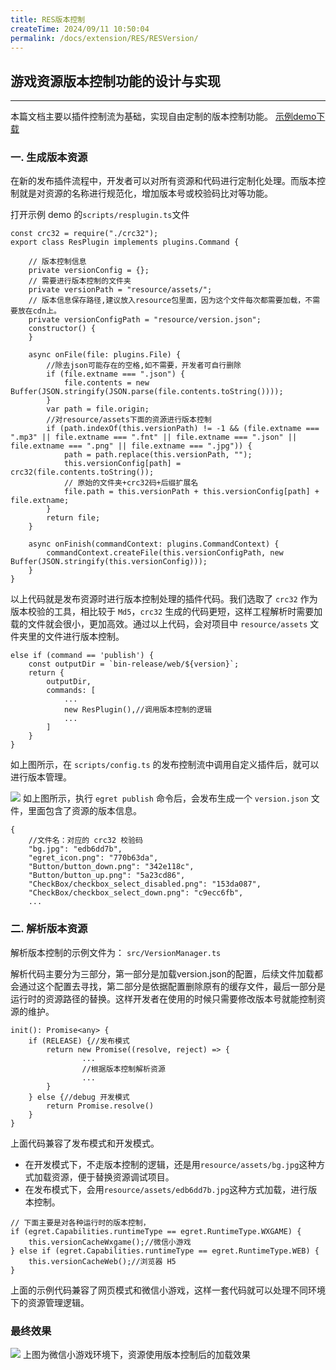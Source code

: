 ```yaml
---
title: RES版本控制
createTime: 2024/09/11 10:50:04
permalink: /docs/extension/RES/RESVersion/
---
```

## 游戏资源版本控制功能的设计与实现
***
本篇文档主要以插件控制流为基础，实现自由定制的版本控制功能。
[示例demo下载](http://tool.egret-labs.org/DocZip/engine/VersionControlDemo.zip)
### 一. 生成版本资源
在新的发布插件流程中，开发者可以对所有资源和代码进行定制化处理。而版本控制就是对资源的名称进行规范化，增加版本号或校验码比对等功能。

打开示例 demo 的`scripts/resplugin.ts`文件

```
const crc32 = require("./crc32");
export class ResPlugin implements plugins.Command {

    // 版本控制信息
    private versionConfig = {};
    // 需要进行版本控制的文件夹
    private versionPath = "resource/assets/";
    // 版本信息保存路径,建议放入resource包里面，因为这个文件每次都需要加载，不需要放在cdn上。
    private versionConfigPath = "resource/version.json";
    constructor() {
    }

    async onFile(file: plugins.File) {
        //除去json可能存在的空格,如不需要，开发者可自行删除
        if (file.extname === ".json") {
            file.contents = new Buffer(JSON.stringify(JSON.parse(file.contents.toString())));
        }
        var path = file.origin;
        //对resource/assets下面的资源进行版本控制
        if (path.indexOf(this.versionPath) != -1 && (file.extname === ".mp3" || file.extname === ".fnt" || file.extname === ".json" || file.extname === ".png" || file.extname === ".jpg")) {
            path = path.replace(this.versionPath, "");
            this.versionConfig[path] = crc32(file.contents.toString());
            // 原始的文件夹+crc32码+后缀扩展名
            file.path = this.versionPath + this.versionConfig[path] + file.extname;
        }
        return file;
    }

    async onFinish(commandContext: plugins.CommandContext) {
        commandContext.createFile(this.versionConfigPath, new Buffer(JSON.stringify(this.versionConfig)));
    }
}
```
以上代码就是发布资源时进行版本控制处理的插件代码。我们选取了 `crc32` 作为版本校验的工具，相比较于 `Md5`，`crc32` 生成的代码更短，这样工程解析时需要加载的文件就会很小，更加高效。通过以上代码，会对项目中 `resource/assets` 文件夹里的文件进行版本控制。

```
else if (command == 'publish') {
    const outputDir = `bin-release/web/${version}`;
    return {
        outputDir,
        commands: [
            ...
            new ResPlugin(),//调用版本控制的逻辑
            ...
        ]
    }
}
```
如上图所示，在 `scripts/config.ts` 的发布控制流中调用自定义插件后，就可以进行版本管理。

![](p1.png)
如上图所示，执行 `egret publish` 命令后，会发布生成一个 `version.json` 文件，里面包含了资源的版本信息。

```
{
	//文件名：对应的 crc32 校验码
    "bg.jpg": "edb6dd7b",
    "egret_icon.png": "770b63da",
    "Button/button_down.png": "342e118c",
    "Button/button_up.png": "5a23cd86",
    "CheckBox/checkbox_select_disabled.png": "153da087",
    "CheckBox/checkbox_select_down.png": "c9ecc6fb",
	...
```

### 二. 解析版本资源
解析版本控制的示例文件为： `src/VersionManager.ts`

解析代码主要分为三部分，第一部分是加载version.json的配置，后续文件加载都会通过这个配置去寻找，第二部分是依据配置删除原有的缓存文件，最后一部分是运行时的资源路径的替换。这样开发者在使用的时候只需要修改版本号就能控制资源的维护。

```
init(): Promise<any> {
    if (RELEASE) {//发布模式
        return new Promise((resolve, reject) => {
        		...
        		//根据版本控制解析资源
        		...
        }
    } else {//debug 开发模式
        return Promise.resolve()
    }
}
```

上面代码兼容了发布模式和开发模式。

* 在开发模式下，不走版本控制的逻辑，还是用`resource/assets/bg.jpg`这种方式加载资源，便于替换资源调试项目。
* 在发布模式下，会用`resource/assets/edb6dd7b.jpg`这种方式加载，进行版本控制。

```
// 下面主要是对各种运行时的版本控制，
if (egret.Capabilities.runtimeType == egret.RuntimeType.WXGAME) {
    this.versionCacheWxgame();//微信小游戏
} else if (egret.Capabilities.runtimeType == egret.RuntimeType.WEB) {
    this.versionCacheWeb();//浏览器 H5
}
```
上面的示例代码兼容了网页模式和微信小游戏，这样一套代码就可以处理不同环境下的资源管理逻辑。

### 最终效果

![](./p2.png)
上图为微信小游戏环境下，资源使用版本控制后的加载效果
